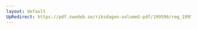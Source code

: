 ```yaml
---
layout: default
UpRedirect: https://pdf.swedeb.se/riksdagen-volumeG-pdf/199596/reg_199596_NU/reg_199596_NU_0007.pdf
---
```


